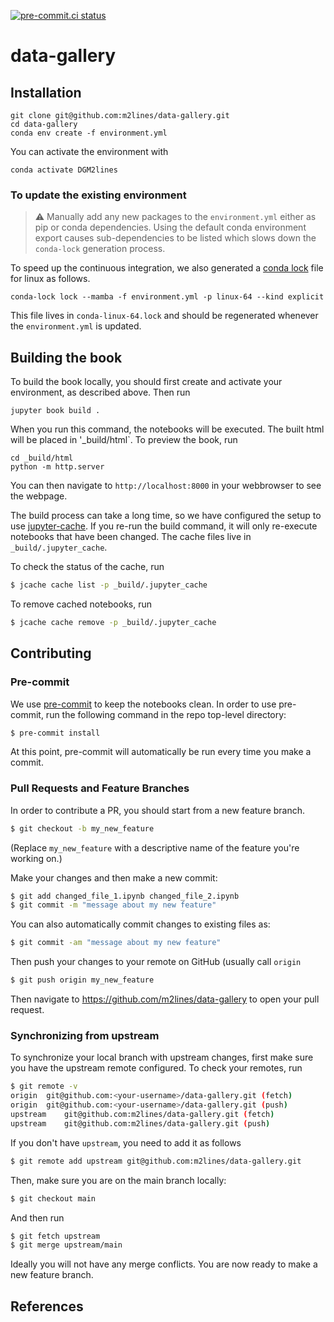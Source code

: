 [![pre-commit.ci status](https://results.pre-commit.ci/badge/github/m2lines/data-gallery/main.svg)](https://results.pre-commit.ci/latest/github/m2lines/data-gallery/main)

# data-gallery

## Installation
```
git clone git@github.com:m2lines/data-gallery.git
cd data-gallery
conda env create -f environment.yml
```
You can activate the environment with
```
conda activate DGM2lines
```

### To update the existing environment
> :warning: Manually add any new packages to the `environment.yml` either as pip or conda dependencies. Using the default conda environment export causes sub-dependencies to be listed which slows down the `conda-lock` generation process.

To speed up the continuous integration, we also generated a [conda lock](https://conda.github.io/conda-lock/) file for linux as follows.
```
conda-lock lock --mamba -f environment.yml -p linux-64 --kind explicit
```
This file lives in `conda-linux-64.lock` and should be regenerated whenever the `environment.yml` is updated.

## Building the book
To build the book locally, you should first create and activate your environment, as described above. Then run
```
jupyter book build .
```
When you run this command, the notebooks will be executed. The built html will be placed in '_build/html`. To preview the book, run
```
cd _build/html
python -m http.server
```
You can then navigate to `http://localhost:8000` in your webbrowser to see the webpage.

The build process can take a long time, so we have configured the setup to use [jupyter-cache](https://jupyter-cache.readthedocs.io/en/latest/). If you re-run the build command, it will only re-execute notebooks that have been changed. The cache files live in `_build/.jupyter_cache`.

To check the status of the cache, run

```bash
$ jcache cache list -p _build/.jupyter_cache
```

To remove cached notebooks, run

```bash
$ jcache cache remove -p _build/.jupyter_cache
```

## Contributing

### Pre-commit

We use [pre-commit](https://pre-commit.com/) to keep the notebooks clean.
In order to use pre-commit, run the following command in the repo top-level directory:

```bash
$ pre-commit install
```

At this point, pre-commit will automatically be run every time you make a commit.

### Pull Requests and Feature Branches

In order to contribute a PR, you should start from a new feature branch.

```bash
$ git checkout -b my_new_feature
```

(Replace `my_new_feature` with a descriptive name of the feature you're working on.)

Make your changes and then make a new commit:

```bash
$ git add changed_file_1.ipynb changed_file_2.ipynb
$ git commit -m "message about my new feature"
```

You can also automatically commit changes to existing files as:

```bash
$ git commit -am "message about my new feature"
```

Then push your changes to your remote on GitHub (usually call `origin`

```bash
$ git push origin my_new_feature
```

Then navigate to https://github.com/m2lines/data-gallery to open your pull request.

### Synchronizing from upstream

To synchronize your local branch with upstream changes, first make sure you have the upstream remote configured.
To check your remotes, run

```bash
$ git remote -v
origin	git@github.com:<your-username>/data-gallery.git (fetch)
origin	git@github.com:<your-username>/data-gallery.git (push)
upstream	git@github.com:m2lines/data-gallery.git (fetch)
upstream	git@github.com:m2lines/data-gallery.git (push)
```

If you don't have `upstream`, you need to add it as follows

```bash
$ git remote add upstream git@github.com:m2lines/data-gallery.git
```

Then, make sure you are on the main branch locally:

```bash
$ git checkout main
```

And then run

```bash
$ git fetch upstream
$ git merge upstream/main
```

Ideally you will not have any merge conflicts.
You are now ready to make a new feature branch.

## References


